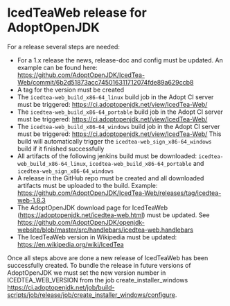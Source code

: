 # IcedTeaWeb release for AdoptOpenJDK

For a release several steps are needed:

- For a 1.x release the news, release-doc and config must be updated. An example can be found here: https://github.com/AdoptOpenJDK/IcedTea-Web/commit/6b2d51873acc745016311712074fde89a629ccb8
- A tag for the version must be created
- The `icedtea-web_build_x86-64_linux` build job in the Adopt CI server must be triggered: https://ci.adoptopenjdk.net/view/IcedTea-Web/
- The `icedtea-web_build_x86-64_portable` build job in the Adopt CI server must be triggered: https://ci.adoptopenjdk.net/view/IcedTea-Web/
- The `icedtea-web_build_x86-64_windows` build job in the Adopt CI server must be triggered: https://ci.adoptopenjdk.net/view/IcedTea-Web/ This build will automatically trigger the `icedtea-web_sign_x86-64_windows` build if it finished successfully
- All artifacts of the following jenkins build must be downloaded: `icedtea-web_build_x86-64_linux`, `icedtea-web_build_x86-64_portable` and `icedtea-web_sign_x86-64_windows`
- A release in the GitHub repo must be created and all downloaded artifacts must be uploaded to the build. Example: https://github.com/AdoptOpenJDK/IcedTea-Web/releases/tag/icedtea-web-1.8.3
- The AdoptOpenJDK download page for IcedTeaWeb (https://adoptopenjdk.net/icedtea-web.html) must be updated. See https://github.com/AdoptOpenJDK/openjdk-website/blob/master/src/handlebars/icedtea-web.handlebars
- The IcedTeaWeb version in Wikipedia must be updated: https://en.wikipedia.org/wiki/IcedTea

Once all steps above are done a new release of IcedTeaWeb has been successfully created.
To bundle the release in future versions of AdoptOpenJDK we must set the new version number in ICEDTEA_WEB_VERSION from the job create_installer_windows https://ci.adoptopenjdk.net/job/build-scripts/job/release/job/create_installer_windows/configure.

